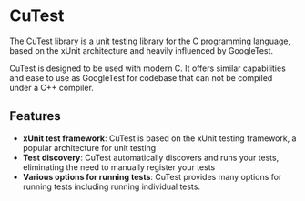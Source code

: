 # CuTest

The CuTest library is a unit testing library for the C programming language, based on the xUnit architecture and
heavily influenced by GoogleTest.

CuTest is designed to be used with modern C.
It offers similar capabilities and ease to use as GoogleTest for codebase that can not be compiled under a C++ compiler.

## Features

- **xUnit test framework**: CuTest is based on the xUnit testing framework, a popular architecture for unit testing
- **Test discovery**: CuTest automatically discovers and runs your tests, eliminating the need to manually register your tests
- **Various options for running tests**: CuTest provides many options for running tests including running individual tests.
